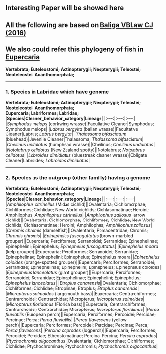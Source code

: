 Interesting Paper will be showed here
--------------------------------------------------------------------
## All the following are based on [Baliga VBLaw CJ (2016)](https://www.sciencedirect.com/science/article/pii/S1055790315002729)
## We also could refer this phylogeny of fish in [Eupercaria](https://zh.wikipedia.org/wiki/%E7%9C%9F%E9%B2%88%E5%BD%A2%E7%B3%BB)
**Vertebrata; Euteleostomi; Actinopterygii; Neopterygii; Teleostei; Neoteleostei; Acanthomorphata;**
***
### 1. Species in Labridae which have genome
**Vertebrata; Euteleostomi; Actinopterygii; Neopterygii; Teleostei; Neoteleostei; Acanthomorphata;**   
**Eupercaria; Labriformes; Labridae;**  
|**Species**|**Cleaner_behavior_category**|**Lineage**|
|:---:|:---:|:---:|
|*Symphodus melops* (corkwing wrasse)|Facultative Cleaner|Symphodus; Symphodus melops|
|*Labrus bergylta* (ballan wrasse)|Facultative Cleaner|Labrus; *Labrus bergylta*|
|*Thalassoma bifasciatum* (bluehead)|Juvenile Cleaner|Thalassoma; *Thalassoma bifasciatum*|
|*Cheilinus undulatus* (humphead wrasse)||Cheilinus; *Cheilinus undulatus*|
|*Notolabrus celidotus* (New Zealand spotty)||Notolabrus; *Notolabrus celidotus*|
|*Labroides dimidiatus* (bluestreak cleaner wrasse)|Obligate Cleaner|Labroides; *Labroides dimidiatus*|
*********************
### 2. Species as the outgroup (other familly) having a genome
**Vertebrata; Euteleostomi; Actinopterygii; Neopterygii; Teleostei; Neoteleostei; Acanthomorphata;**
|**Species**|**Cleaner_behavior_category**|**Lineage**|
|:---:|:---:|:---:|
|*Amphilophus citrinellus* (Midas cichlid)||Ovalentaria; Cichlomorphae; Cichliformes; Cichlidae; New World cichlids; Cichlasomatinae; Heroini; Amphilophus; *Amphilophus citrinellus*|
|*Amphilophus zaliosus* (arrow cichlid)||Ovalentaria; Cichlomorphae; Cichliformes; Cichlidae; New World cichlids; Cichlasomatinae; Heroini; Amphilophus; *Amphilophus zaliosus*|
|*Chromis chromis* (damselfish)||Ovalentaria; Pomacentridae; Chromis; *Chromis chromis*|
|*Epinephelus fuscoguttatus* (brown-marbled grouper)||Eupercaria; Perciformes; Serranoidei; Serranidae; Epinephelinae; Epinephelini; Epinephelus; *Epinephelus fuscoguttatus*|
|*Epinephelus moara* (kelp grouper)||Eupercaria; Perciformes; Serranoidei; Serranidae; Epinephelinae; Epinephelini; Epinephelus; Epinephelus moara|
|*Epinephelus coioides* (orange-spotted grouper)||Eupercaria; Perciformes; Serranoidei; Serranidae; Epinephelinae; Epinephelini; Epinephelus; Epinephelus coioides|
|*Epinephelus lanceolatus* (giant grouper)||Eupercaria; Perciformes; Serranoidei; Serranidae; Epinephelinae; Epinephelini; Epinephelus; *Epinephelus lanceolatus*|
|*Etroplus canarensis*||Ovalentaria; Cichlomorphae; Cichliformes; Cichlidae; Etroplinae; Etroplus; *Etroplus canarensis*|
|*Micropterus salmoides* (largemouth bass)||Eupercaria; Centrarchiformes; Centrarchoidei; Centrarchidae; Micropterus; *Micropterus salmoides*|
|*Micropterus floridanus* (Florida bass)||Eupercaria; Centrarchiformes; Centrarchoidei; Centrarchidae; Micropterus; *Micropterus floridanus*|
|*Perca fluviatilis* (European perch)||Eupercaria; Perciformes; Percoidei; Percidae; Percinae; Perca; *Perca fluviatilis*|
|*Perca flavescens* (yellow perch)||Eupercaria; Perciformes; Percoidei; Percidae; Percinae; Perca; *Perca flavescens*|
|*Percina caprodes* (logperch)||Eupercaria; Perciformes; Percoidei; Percidae; Etheostomatinae; Percina; Percina; *Percina caprodes*|
|*Ptychochromis oligocanthus*||Ovalentaria; Cichlomorphae; Cichliformes; Cichlidae; Ptychochrominae; Ptychochromis; *Ptychochromis oligocanthus*|
